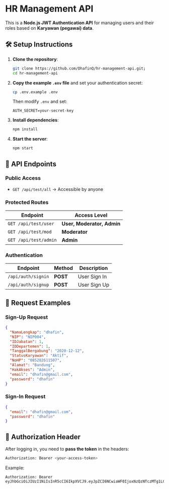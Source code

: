 # HR Management API

This is a **Node.js JWT Authentication API** for managing users and their roles based on **Karyawan (pegawai) data**.

## 🛠 Setup Instructions
1. **Clone the repository**:
   ```sh
   git clone https://github.com/DhafinQ/hr-management-api.git;
   cd hr-management-api
   ```
2. **Copy the example `.env` file** and set your authentication secret:
   ```sh
   cp .env.example .env
   ```
   Then modify `.env` and set:
   ```
   AUTH_SECRET=your-secret-key
   ```
3. **Install dependencies**:
   ```sh
   npm install
   ```
4. **Start the server**:
   ```sh
   npm start
   ```

## 🚀 API Endpoints

### **Public Access**
- `GET /api/test/all` → Accessible by anyone

### **Protected Routes**
| Endpoint             | Access Level                |
|----------------------|----------------------------|
| `GET /api/test/user` | **User, Moderator, Admin** |
| `GET /api/test/mod`  | **Moderator**              |
| `GET /api/test/admin`| **Admin**                  |

### **Authentication**
| Endpoint            | Method | Description   |
|---------------------|--------|--------------|
| `/api/auth/signin`  | **POST** | User Sign In  |
| `/api/auth/signup`  | **POST** | User Sign Up  |

## 📝 Request Examples

### **Sign-Up Request**
```json
{
  "NamaLengkap": "dhafin",
  "NIP": "NIP004",
  "IDJabatan": 1,
  "IDDepartemen": 1,
  "TanggalBergabung": "2020-12-12",
  "StatusKaryawan": "Aktif",
  "NoHP": "085282611507",
  "Alamat": "Bandung",
  "HakAkses": "Admin",
  "email": "dhafin@gmail.com",
  "password": "dhafin"
}
```

### **Sign-In Request**
```json
{
  "email": "dhafin@gmail.com",
  "password": "dhafin"
}
```

## 🔐 Authorization Header
After logging in, you need to **pass the token** in the headers:
```sh
Authorization: Bearer <your-access-token>
```
Example:
```
Authorization: Bearer eyJhbGciOiJIUzI1NiIsInR5cCI6IkpXVCJ9.eyJpZCI6NCwiaWF0IjoxNzQzNTczMTg1LCJleHAiOjE3NDM2NTk1ODV9.7KeOYSdXpiQhR3Izy7RQUbQMDGp8qe7LuRrG9chPY5M
```

